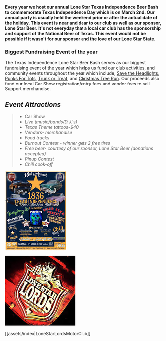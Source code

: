 **Every year we host our annual Lone Star Texas Independence Beer Bash to commemorate Texas Independence Day which is on March 2nd. Our annual party is usually held the weekend prior or after the actual date of the holiday. This event is near and dear to our club as well as our sponsor, Lone Star Beer. It's not everyday that a local car club has the sponsorship and support of the National Beer of Texas. This event would not be possible if it wasn't for our sponsor and the love of our Lone Star State.** 

### Biggest Fundraising Event of the year
The Texas Independence Lone Star Beer Bash serves as our biggest fundraising event of the year which helps us fund our club activities, and community events throughout the year which include, [Save the Headlights](Save%20the%20Headlights.md), [Punks For Tots](Punks%20For%20Tots.md), [Trunk or Treat](Trunk%20or%20Treat.md), and [Christmas Tree Run](Christmas%20Tree%20Run.md).  Our proceeds also fund our local Car Show registration/entry fees and vendor fees to sell Support merchandise. 


## **_Event Attractions_**
>- Car Show
>- *Live (music/bands/D.J.'s)*
>- *Texas Theme tattoos-$40*
>- *Vendors- merchandise*
>- *Food trucks*
>- *Burnout Contest - winner gets 2 free tires*
>- *Free beer- courtesy of our sponsor, Lone Star Beer (donations accepted)*
>- *Pinup Contest*
>- *Chili cook-off*

![Texas Indep](../Texas%20Indep.jpeg)

![Lords](../Lords.jpeg) 

[[assets/index|LoneStarLordsMotorClub]]
















